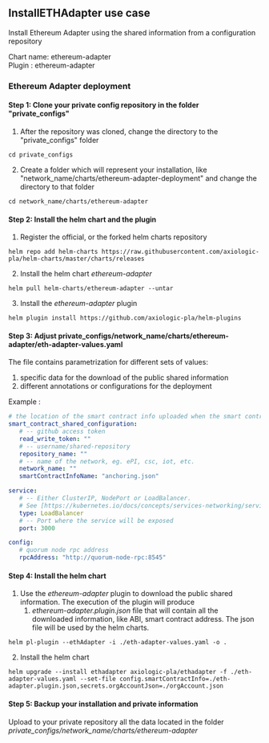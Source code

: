 

## InstallETHAdapter use case

Install Ethereum Adapter using the shared information from a configuration repository 

Chart name: ethereum-adapter <br/>
Plugin : ethereum-adapter

### Ethereum Adapter deployment

#### Step 1: Clone your private config repository in the folder "private_configs"


1. After the repository was cloned, change the directory to the "private_configs" folder
```shell
cd private_configs
```
2. Create a folder which will represent your installation, like "network_name/charts/ethereum-adapter-deployment" and change the directory to that folder
```shell
cd network_name/charts/ethereum-adapter
```

#### Step 2: Install the helm chart and the plugin

1. Register the official, or the forked helm charts repository
```shell
helm repo add helm-charts https://raw.githubusercontent.com/axiologic-pla/helm-charts/master/charts/releases
```
2. Install the helm chart _ethereum-adapter_
```shell
helm pull helm-charts/ethereum-adapter --untar
```
3. Install the _ethereum-adapter_ plugin
```shell
helm plugin install https://github.com/axiologic-pla/helm-plugins
```

#### Step 3: Adjust private_configs/network_name/charts/ethereum-adapter/eth-adapter-values.yaml

The file contains parametrization for different sets of values:
1. specific data for the download of the public shared information
2. different annotations or configurations for the deployment

Example :
```yaml
# the location of the smart contract info uploaded when the smart contract was deployed
smart_contract_shared_configuration:
   # -- github access token
   read_write_token: ""
   # -- username/shared-repository
   repository_name: ""
   # -- name of the network, eg. ePI, csc, iot, etc.
   network_name: ""
   smartContractInfoName: "anchoring.json"

service:
   # -- Either ClusterIP, NodePort or LoadBalancer.
   # See [https://kubernetes.io/docs/concepts/services-networking/service/](https://kubernetes.io/docs/concepts/services-networking/service/)
   type: LoadBalancer
   # -- Port where the service will be exposed
   port: 3000

config:
   # quorum node rpc address
   rpcAddress: "http://quorum-node-rpc:8545"
```

#### Step 4: Install the helm chart

1. Use the _ethereum-adapter_ plugin to download the public shared information. 
   The execution of the plugin will produce
   1. _ethereum-adapter.plugin.json_ file that will contain all the downloaded information, like ABI, smart contract address. The json file will be used by the helm charts.
   
```shell
helm pl-plugin --ethAdapter -i ./eth-adapter-values.yaml -o .
```

2. Install the helm chart
```shell
helm upgrade --install ethadapter axiologic-pla/ethadapter -f ./eth-adapter-values.yaml --set-file config.smartContractInfo=./eth-adapter.plugin.json,secrets.orgAccountJson=./orgAccount.json
```

#### Step 5: Backup your installation and private information

Upload to your private repository all the data located in the folder _private_configs/network_name/charts/ethereum-adapter_


